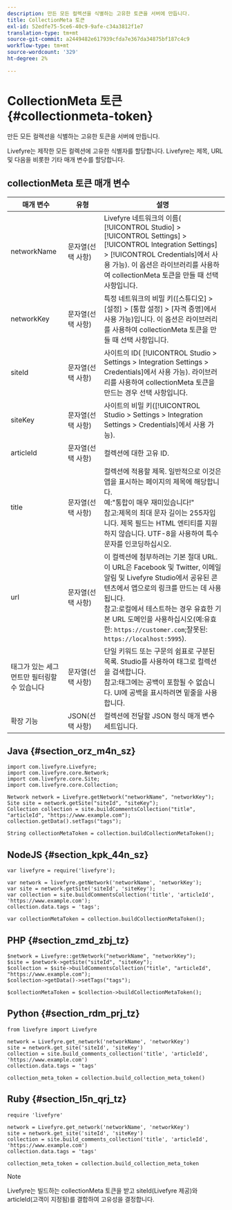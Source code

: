 ```yaml
---
description: 만든 모든 컬렉션을 식별하는 고유한 토큰을 서버에 만듭니다.
title: CollectionMeta 토큰
exl-id: 52edfe75-5ce6-40c9-9afe-c34a3812f1e7
translation-type: tm+mt
source-git-commit: a2449482e617939cfda7e367da34875bf187c4c9
workflow-type: tm+mt
source-wordcount: '329'
ht-degree: 2%

---
```


# CollectionMeta 토큰{#collectionmeta-token}

만든 모든 컬렉션을 식별하는 고유한 토큰을 서버에 만듭니다.

Livefyre는 제작한 모든 컬렉션에 고유한 식별자를 할당합니다. Livefyre는 제목, URL 및 다음을 비롯한 기타 매개 변수를 할당합니다.

## collectionMeta 토큰 매개 변수

| 매개 변수 | 유형 | 설명 |
|--- |--- |--- |
| networkName | 문자열(선택 사항) | Livefyre 네트워크의 이름( [!UICONTROL Studio] > [!UICONTROL Settings] > [!UICONTROL Integration Settings] > [!UICONTROL Credentials]에서 사용 가능). 이 옵션은 라이브러리를 사용하여 collectionMeta 토큰을 만들 때 선택 사항입니다. |
| networkKey | 문자열(선택 사항) | 특정 네트워크의 비밀 키([스튜디오] > [설정] > [통합 설정] > [자격 증명]에서 사용 가능)입니다. 이 옵션은 라이브러리를 사용하여 collectionMeta 토큰을 만들 때 선택 사항입니다. |
| siteId | 문자열(선택 사항) | 사이트의 ID( [!UICONTROL Studio > Settings > Integration Settings > Credentials]에서 사용 가능). 라이브러리를 사용하여 collectionMeta 토큰을 만드는 경우 선택 사항입니다. |
| siteKey | 문자열(선택 사항) | 사이트의 비밀 키([!UICONTROL Studio > Settings > Integration Settings > Credentials]에서 사용 가능). |
| articleId | 문자열(선택 사항) | 컬렉션에 대한 고유 ID. |
| title | 문자열(선택 사항) | 컬렉션에 적용할 제목. 일반적으로 이것은 앱을 표시하는 페이지의 제목에 해당합니다. <br>예:&quot;통합이 매우 재미있습니다!&quot; <br>참고:제목의 최대 문자 길이는 255자입니다. 제목 필드는 HTML 엔티티를 지원하지 않습니다. UTF-8을 사용하여 특수 문자를 인코딩하십시오. |
| url | 문자열(선택 사항) | 이 컬렉션에 첨부하려는 기본 절대 URL. 이 URL은 Facebook 및 Twitter, 이메일 알림 및 Livefyre Studio에서 공유된 콘텐츠에서 앱으로의 링크를 만드는 데 사용됩니다. <br>참고:로컬에서 테스트하는 경우 유효한 기본 URL 도메인을 사용하십시오(예:유효한: `https://customer.com`;잘못된: `https://localhost:5995`). |
| 태그가 있는 세그먼트만 필터링할 수 있습니다 | 문자열(선택 사항) | 단일 키워드 또는 구문의 쉼표로 구분된 목록. Studio를 사용하여 태그로 컬렉션을 검색합니다.  </br>참고:태그에는 공백이 포함될 수 없습니다. UI에 공백을 표시하려면 밑줄을 사용합니다. |
| 확장 기능 | JSON(선택 사항) | 컬렉션에 전달할 JSON 형식 매개 변수 세트입니다. |

## Java {#section_orz_m4n_sz}

```
import com.livefyre.Livefyre; 
import com.livefyre.core.Network; 
import com.livefyre.core.Site; 
import com.livefyre.core.Collection; 
  
Network network = Livefyre.getNetwork("networkName", "networkKey"); 
Site site = network.getSite("siteId", "siteKey"); 
Collection collection = site.buildCommentsCollection("title", "articleId", "https://www.example.com"); 
collection.getData().setTags("tags"); 
  
String collectionMetaToken = collection.buildCollectionMetaToken();
```

## NodeJS {#section_kpk_44n_sz}

```
var livefyre = require('livefyre'); 
  
var network = livefyre.getNetwork('networkName', 'networkKey'); 
var site = network.getSite('siteId', 'siteKey'); 
var collection = site.buildCommentsCollection('title', 'articleId', 'https://www.example.com'); 
collection.data.tags = 'tags'; 
  
var collectionMetaToken = collection.buildCollectionMetaToken(); 
```

## PHP {#section_zmd_zbj_tz}

```
$network = Livefyre::getNetwork("networkName", "networkKey"); 
$site = $network->getSite("siteId", "siteKey"); 
$collection = $site->buildCommentsCollection("title", "articleId", "https://www.example.com"); 
$collection->getData()->setTags("tags"); 
  
$collectionMetaToken = $collection->buildCollectionMetaToken();
```

## Python {#section_rdm_prj_tz}

```
from livefyre import Livefyre 
  
network = Livefyre.get_network('networkName', 'networkKey') 
site = network.get_site('siteId', 'siteKey') 
collection = site.build_comments_collection('title', 'articleId', 'https://www.example.com') 
collection.data.tags = 'tags' 
  
collection_meta_token = collection.build_collection_meta_token()
```

## Ruby {#section_l5n_qrj_tz}

```
require 'livefyre' 
  
network = Livefyre.get_network('networkName', 'networkKey') 
site = network.get_site('siteId', 'siteKey') 
collection = site.build_comments_collection('title', 'articleId', 'https://www.example.com') 
collection.data.tags = 'tags' 
  
collection_meta_token = collection.build_collection_meta_token 
```

>[!NOTE]
>
>Livefyre는 빌드하는 collectionMeta 토큰을 받고 siteId(Livefyre 제공)와 articleId(고객이 지정됨)를 결합하여 고유성을 결정합니다.
